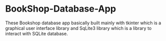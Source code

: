 # BookShop-Database-App
These Bookshop database app basically built mainly with tkinter which is a graphical user interface library and SqLite3 library which is a library to interact with SQLite database.
